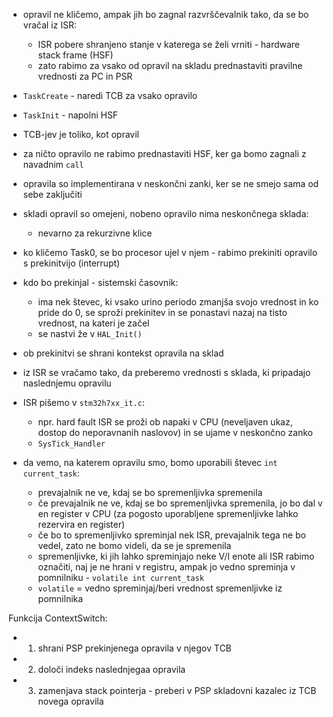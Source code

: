 - opravil ne kličemo, ampak jih bo zagnal razvrščevalnik tako, da se bo vračal iz ISR:
	- ISR pobere shranjeno stanje v katerega se želi vrniti - hardware stack frame (HSF)
	- zato rabimo za vsako od opravil na skladu prednastaviti pravilne vrednosti za PC in PSR
- `TaskCreate` - naredi TCB za vsako opravilo
- `TaskInit` - napolni HSF
- TCB-jev je toliko, kot opravil
- za ničto opravilo ne rabimo prednastaviti HSF, ker ga bomo zagnali z navadnim `call`
- opravila so implementirana v neskončni zanki, ker se ne smejo sama od sebe zaključiti
- skladi opravil so omejeni, nobeno opravilo nima neskončnega sklada:
	- nevarno za rekurzivne klice

- ko kličemo Task0, se bo procesor ujel v njem - rabimo prekiniti opravilo s prekinitvijo (interrupt)
- kdo bo prekinjal - sistemski časovnik:
	- ima nek števec, ki vsako urino periodo zmanjša svojo vrednost in ko pride do 0, se sproži prekinitev in se ponastavi nazaj na tisto vrednost, na kateri je začel
	- se nastvi že v `HAL_Init()`
- ob prekinitvi se shrani kontekst opravila na sklad
- iz ISR se vračamo tako, da preberemo vrednosti s sklada, ki pripadajo naslednjemu opravilu
- ISR pišemo v `stm32h7xx_it.c`:
	- npr. hard fault ISR se proži ob napaki v CPU (neveljaven ukaz, dostop do neporavnanih naslovov) in se ujame v neskončno zanko
	- `SysTick_Handler`

- da vemo, na katerem opravilu smo, bomo uporabili števec `int current_task`:
	- prevajalnik ne ve, kdaj se bo spremenljivka spremenila
	- če prevajalnik ne ve, kdaj se bo spremenljivka spremenila, jo bo dal v en register v CPU (za pogosto uporabljene spremenljivke lahko rezervira en register)
	- če bo to spremenljivko spreminjal nek ISR, prevajalnik tega ne bo vedel, zato ne bomo videli, da se je spremenila
	- spremenljivke, ki jih lahko spreminjajo neke V/I enote ali ISR rabimo označiti, naj je ne hrani v registru, ampak jo vedno spreminja v pomnilniku - `volatile int current_task`
	- `volatile` = vedno spreminjaj/beri vrednost spremenljivke iz pomnilnika

Funkcija ContextSwitch:
- 1. shrani PSP prekinjenega opravila v njegov TCB
- 2. določi indeks naslednjegaa opravila
- 3. zamenjava stack pointerja - preberi v PSP skladovni kazalec iz TCB novega opravila

